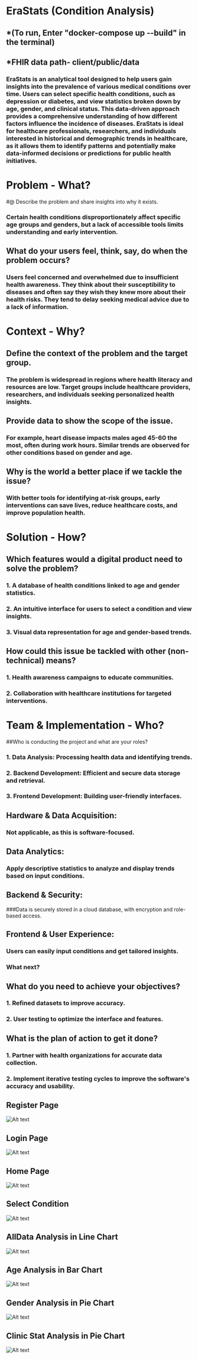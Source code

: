 # EraStats (Condition Analysis)

## *(To run, Enter "docker-compose up --build" in the terminal)
## *FHIR data path- client/public/data

### EraStats is an analytical tool designed to help users gain insights into the prevalence of various medical conditions over time. Users can select specific health conditions, such as depression or diabetes, and view statistics broken down by age, gender, and clinical status. This data-driven approach provides a comprehensive understanding of how different factors influence the incidence of diseases. EraStats is ideal for healthcare professionals, researchers, and individuals interested in historical and demographic trends in healthcare, as it allows them to identify patterns and potentially make data-informed decisions or predictions for public health initiatives.




# Problem - What?

#@ Describe the problem and share insights into why it exists.
### Certain health conditions disproportionately affect specific age groups and genders, but a lack of accessible tools limits understanding and early intervention.

## What do your users feel, think, say, do when the problem occurs?
### Users feel concerned and overwhelmed due to insufficient health awareness. They think about their susceptibility to diseases and often say they wish they knew more about their health risks. They tend to delay seeking medical advice due to a lack of information.



# Context - Why?

## Define the context of the problem and the target group.
### The problem is widespread in regions where health literacy and resources are low. Target groups include healthcare providers, researchers, and individuals seeking personalized health insights.

## Provide data to show the scope of the issue.
### For example, heart disease impacts males aged 45-60 the most, often during work hours. Similar trends are observed for other conditions based on gender and age.

## Why is the world a better place if we tackle the issue?
### With better tools for identifying at-risk groups, early interventions can save lives, reduce healthcare costs, and improve population health.


# Solution - How?

## Which features would a digital product need to solve the problem?
### 1. A database of health conditions linked to age and gender statistics.
### 2. An intuitive interface for users to select a condition and view insights.
### 3. Visual data representation for age and gender-based trends.

## How could this issue be tackled with other (non-technical) means?
### 1. Health awareness campaigns to educate communities.
### 2. Collaboration with healthcare institutions for targeted interventions.


# Team & Implementation - Who?

##Who is conducting the project and what are your roles?
### 1. Data Analysis: Processing health data and identifying trends.
### 2. Backend Development: Efficient and secure data storage and retrieval.
### 3. Frontend Development: Building user-friendly interfaces.


## Hardware & Data Acquisition:
### Not applicable, as this is software-focused.

## Data Analytics:
### Apply descriptive statistics to analyze and display trends based on input conditions.

## Backend & Security:
###Data is securely stored in a cloud database, with encryption and role-based access.

## Frontend & User Experience:
### Users can easily input conditions and get tailored insights.


### What next?

## What do you need to achieve your objectives?
### 1. Refined datasets to improve accuracy.
### 2. User testing to optimize the interface and features.

## What is the plan of action to get it done?
### 1. Partner with health organizations for accurate data collection.
### 2. Implement iterative testing cycles to improve the software's accuracy and usability.



## Register Page
![Alt text](https://github.com/HasinArman/ICM_EraStats/blob/main/client/Screenshot%20(35).png)

## Login Page
![Alt text](https://github.com/HasinArman/ICM_EraStats/blob/main/client/Screenshot%20(34).png)




## Home Page

![Alt text](https://github.com/HasinArman/ICM_EraStats/blob/main/client/Screenshot%20(203).png)


## Select Condition 

![Alt text](https://github.com/HasinArman/ICM_EraStats/blob/main/client/Screenshot%20(204).png)

## AllData Analysis in Line Chart

![Alt text](https://github.com/HasinArman/ICM_EraStats/blob/main/client/Screenshot%20(205).png)

## Age Analysis in Bar Chart

![Alt text](https://github.com/HasinArman/ICM_EraStats/blob/main/client/Screenshot%20(206).png)

## Gender Analysis in Pie Chart

![Alt text](https://github.com/HasinArman/ICM_EraStats/blob/main/client/Screenshot%20(207).png)

## Clinic Stat Analysis in Pie Chart

![Alt text](https://github.com/HasinArman/ICM_EraStats/blob/main/client/Screenshot%20(208).png)
